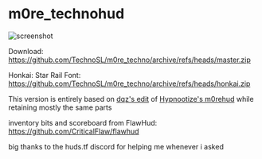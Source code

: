 # m0re_technohud

![screenshot](https://user-images.githubusercontent.com/41777800/220428142-b445cf63-f35b-4142-8b56-8285d3229e1b.jpg)

Download: https://github.com/TechnoSL/m0re_techno/archive/refs/heads/master.zip

Honkai: Star Rail Font: https://github.com/TechnoSL/m0re_techno/archive/refs/heads/honkai.zip

This version is entirely based on [dqz's edit](https://github.com/irodionr/dqz_hud/tree/m0re) of [Hypnootize's m0rehud](https://github.com/Hypnootize/m0rehud) while retaining mostly the same parts

inventory bits and scoreboard from FlawHud: https://github.com/CriticalFlaw/flawhud

big thanks to the huds.tf discord for helping me whenever i asked
